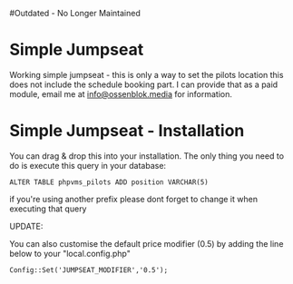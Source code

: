 #Outdated - No Longer Maintained
# Simple Jumpseat
Working simple jumpseat - this is only a way to set the pilots location this does not include the schedule booking part. I can provide that as a paid module, email me at info@ossenblok.media for information.

# Simple Jumpseat - Installation
You can drag & drop this into your installation. The only thing you need to do is execute this query in your database:
```
ALTER TABLE phpvms_pilots ADD position VARCHAR(5)
```
if you're using another prefix please dont forget to change it when executing that query

UPDATE:

You can also customise the default price modifier (0.5) by adding the line below to your "local.config.php"
```
Config::Set('JUMPSEAT_MODIFIER','0.5');
```
